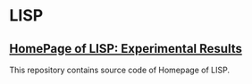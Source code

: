 # LISP

## [HomePage of LISP: Experimental Results](https://llm4ig.github.io)

This repository contains source code of Homepage of LISP.
